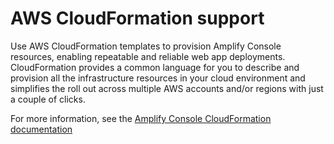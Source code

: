 # AWS CloudFormation support<a name="cloudformation-support-chapter"></a>

Use AWS CloudFormation templates to provision Amplify Console resources, enabling repeatable and reliable web app deployments\. CloudFormation provides a common language for you to describe and provision all the infrastructure resources in your cloud environment and simplifies the roll out across multiple AWS accounts and/or regions with just a couple of clicks\.

For more information, see the [Amplify Console CloudFormation documentation](https://docs.aws.amazon.com/AWSCloudFormation/latest/UserGuide/AWS_Amplify.html)